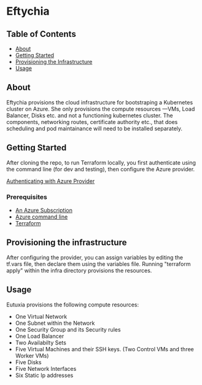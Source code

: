 
# Eftychia

## Table of Contents
+ [About](#about)
+ [Getting Started](#getting_started)
+ [Provisioning the Infrastructure](#provision_infra)
+ [Usage](#usage)

## About <a name = "about"></a>
Eftychia provisions the cloud infrastructure for bootstraping a Kubernetes cluster on Azure. She only provisions the compute resources —VMs, Load Balancer, Disks etc. and not a functioning kubernetes cluster.
The components, networking routes, certificate authority etc., that does scheduling and pod maintainance will need to be installed separately.


## Getting Started <a name = "getting_started"></a>
After cloning the repo, to run Terraform locally, you first authenticate using the command line (for dev and testing), then configure the Azure provider.

[Authenticating with Azure Provider](https://registry.terraform.io/providers/hashicorp/azurerm/latest/docs/guides/azure_cli)

### Prerequisites
* [An Azure Subscription ](https://signup.azure.com/signup?offer=ms-azr-0044p&appId=102&ref=azureplat-generic&redirectURL=https%3A%2F%2Fazure.microsoft.com%2Fen-gb%2Fget-started%2Fwelcome-to-azure%2F&l=en-gb&correlationId=806a9c175f4749a2ad067a2ff7b52cad)
* [Azure command line](https://docs.microsoft.com/en-us/cli/azure/install-azure-cli)
* [Terraform](https://learn.hashicorp.com/tutorials/terraform/install-cli)

## Provisioning the infrastructure <a name = "provision_infra"></a>

After configuring the provider, you can assign variables by editing the tf.vars file, then declare them using the variables file.
Running "terraform apply" within the infra directory provisions the resources.

## Usage <a name = "usage"></a>

Eutuxia provisions the following compute resources:
* One Virtual Network
* One Subnet within the Network
* One Security Group and its Security rules
* One Load Balancer
* Two Availabilty Sets
* Five Virtual Machines and their SSH keys. (Two Control VMs and three Worker VMs)
* Five Disks
* Five Network Interfaces
* Six Static Ip addresses
